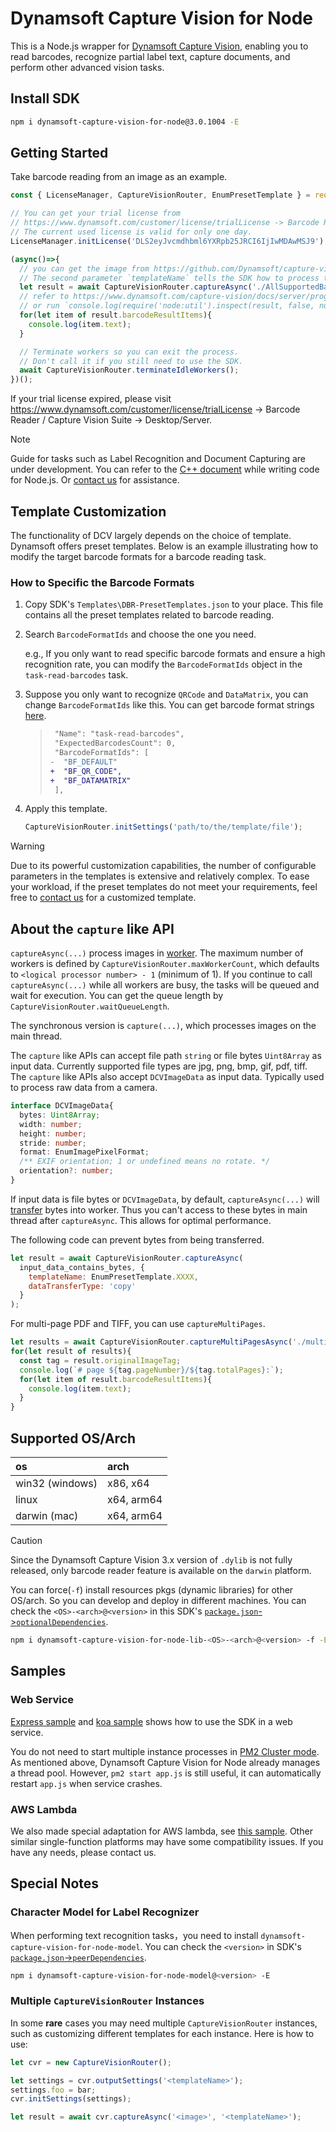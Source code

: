 # Dynamsoft Capture Vision for Node

This is a Node.js wrapper for [Dynamsoft Capture Vision](https://www.dynamsoft.com/capture-vision/docs/server/programming/cplusplus/), enabling you to read barcodes, recognize partial label text, capture documents, and perform other advanced vision tasks.

## Install SDK

```sh
npm i dynamsoft-capture-vision-for-node@3.0.1004 -E
```

## Getting Started

Take barcode reading from an image as an example.

```js
const { LicenseManager, CaptureVisionRouter, EnumPresetTemplate } = require('dynamsoft-capture-vision-for-node');

// You can get your trial license from
// https://www.dynamsoft.com/customer/license/trialLicense -> Barcode Reader / Capture Vision Suite -> Desktop/Server/Embedded
// The current used license is valid for only one day.
LicenseManager.initLicense('DLS2eyJvcmdhbml6YXRpb25JRCI6IjIwMDAwMSJ9');

(async()=>{
  // you can get the image from https://github.com/Dynamsoft/capture-vision-nodejs-samples/blob/main/AllSupportedBarcodeTypes.png
  // The second parameter `templateName` tells the SDK how to process this image.
  let result = await CaptureVisionRouter.captureAsync('./AllSupportedBarcodeTypes.png', EnumPresetTemplate.PT_READ_BARCODES);
  // refer to https://www.dynamsoft.com/capture-vision/docs/server/programming/cplusplus/api-reference/capture-vision-router/auxiliary-classes/captured-result.html?product=dbr&lang=cplusplus
  // or run `console.log(require('node:util').inspect(result, false, null))` to see details
  for(let item of result.barcodeResultItems){
    console.log(item.text);
  }

  // Terminate workers so you can exit the process.
  // Don't call it if you still need to use the SDK.
  await CaptureVisionRouter.terminateIdleWorkers();
})();
```

If your trial license expired, please visit https://www.dynamsoft.com/customer/license/trialLicense -> Barcode Reader / Capture Vision Suite -> Desktop/Server.

> [!NOTE]
> Guide for tasks such as Label Recognition and Document Capturing are under development. You can refer to the [C++ document](https://www.dynamsoft.com/capture-vision/docs/server/programming/cplusplus/user-guide/index.html) while writing code for Node.js. Or [contact us](https://www.dynamsoft.com/contact/) for assistance.

## Template Customization

The functionality of DCV largely depends on the choice of template. Dynamsoft offers preset templates. Below is an example illustrating how to modify the target barcode formats for a barcode reading task.

### How to Specific the Barcode Formats

1. Copy SDK's `Templates\DBR-PresetTemplates.json` to your place. This file contains all the preset templates related to barcode reading.

2. Search `BarcodeFormatIds` and choose the one you need.

   e.g., If you only want to read specific barcode formats and ensure a high recognition rate, you can modify the `BarcodeFormatIds` object in the `task-read-barcodes` task.

3. Suppose you only want to recognize `QRCode` and `DataMatrix`, you can change `BarcodeFormatIds` like this. You can get barcode format strings [here](https://www.dynamsoft.com/capture-vision/docs/core/enums/barcode-reader/barcode-format.html).

   >```diff
   >  "Name": "task-read-barcodes",
   >  "ExpectedBarcodesCount": 0,
   >  "BarcodeFormatIds": [
   >-  "BF_DEFAULT"
   >+  "BF_QR_CODE",
   >+  "BF_DATAMATRIX"
   >  ],
   >```

4. Apply this template.
   ```js
   CaptureVisionRouter.initSettings('path/to/the/template/file');
   ```

> [!WARNING]
> Due to its powerful customization capabilities, the number of configurable parameters in the templates is extensive and relatively complex. To ease your workload, if the preset templates do not meet your requirements, feel free to [contact us](https://www.dynamsoft.com/contact/) for a customized template.

## About the `capture` like API

`captureAsync(...)` process images in [worker](https://nodejs.org/api/worker_threads.html). The maximum number of workers is defined by `CaptureVisionRouter.maxWorkerCount`, which defaults to `<logical processor number> - 1` (minimum of 1). If you continue to call `captureAsync(...)` while all workers are busy, the tasks will be queued and wait for execution. You can get the queue length by `CaptureVisionRouter.waitQueueLength`.

The synchronous version is `capture(...)`, which processes images on the main thread.

The `capture` like APIs can accept file path `string` or file bytes `Uint8Array` as input data. Currently supported file types are jpg, png, bmp, gif, pdf, tiff. The `capture` like APIs also accept `DCVImageData` as input data. Typically used to process raw data from a camera.
```ts
interface DCVImageData{
  bytes: Uint8Array;
  width: number;
  height: number;
  stride: number;
  format: EnumImagePixelFormat;
  /** EXIF orientation; 1 or undefined means no rotate. */
  orientation?: number;
}
```

If input data is file bytes or `DCVImageData`, by default, `captureAsync(...)` will [transfer](https://developer.mozilla.org/en-US/docs/Web/API/Worker/postMessage#transfer) bytes into worker. Thus you can't access to these bytes in main thread after `captureAsync`. This allows for optimal performance.

The following code can prevent bytes from being transferred.
```js
let result = await CaptureVisionRouter.captureAsync(
  input_data_contains_bytes, {
    templateName: EnumPresetTemplate.XXXX,
    dataTransferType: 'copy'
  }
);
```

For multi-page PDF and TIFF, you can use `captureMultiPages`.
```js
let results = await CaptureVisionRouter.captureMultiPagesAsync('./multi-page.pdf', EnumPresetTemplate.PT_READ_BARCODES);
for(let result of results){
  const tag = result.originalImageTag;
  console.log(`# page ${tag.pageNumber}/${tag.totalPages}:`);
  for(let item of result.barcodeResultItems){
    console.log(item.text);
  }
}
```

## Supported OS/Arch

|  os  |  arch  |
|:-----|:-------|
| win32 (windows) | x86, x64 |
| linux | x64, arm64 |
| darwin (mac) | x64, arm64 |

> [!CAUTION]
> Since the Dynamsoft Capture Vision 3.x version of `.dylib` is not fully released, only barcode reader feature is available on the `darwin` platform.

You can force(`-f`) install resources pkgs (dynamic libraries) for other OS/arch. So you can develop and deploy in different machines. You can check the `<OS>-<arch>@<version>` in this SDK's [`package.json`->`optionalDependencies`](https://github.com/Dynamsoft/capture-vision-nodejs-samples/blob/main/package.json#L60).

```sh
npm i dynamsoft-capture-vision-for-node-lib-<OS>-<arch>@<version> -f -E
```

## Samples

### Web Service

[Express sample](https://github.com/Dynamsoft/capture-vision-nodejs-samples/tree/main/express) and [koa sample](https://github.com/Dynamsoft/capture-vision-nodejs-samples/tree/main/koa) shows how to use the SDK in a web service.

You do not need to start multiple instance processes in [PM2 Cluster mode](https://pm2.keymetrics.io/docs/usage/quick-start/#cluster-mode). As mentioned above, Dynamsoft Capture Vision for Node already manages a thread pool. However, `pm2 start app.js` is still useful, it can automatically restart `app.js` when service crashes.

### AWS Lambda

We also made special adaptation for AWS lambda, see [this sample](https://github.com/Dynamsoft/capture-vision-nodejs-samples/tree/main/lambda). Other similar single-function platforms may have some compatibility issues. If you have any needs, please contact us.

## Special Notes

### Character Model for Label Recognizer

When performing text recognition tasks，you need to install `dynamsoft-capture-vision-for-node-model`. You can check the `<version>` in SDK's [`package.json`->`peerDependencies`](https://github.com/Dynamsoft/capture-vision-nodejs-samples/blob/main/package.json#L52).
```sh
npm i dynamsoft-capture-vision-for-node-model@<version> -E
```

### Multiple `CaptureVisionRouter` Instances

In some **rare** cases you may need multiple `CaptureVisionRouter` instances, such as customizing different templates for each instance. Here is how to use:

```js
let cvr = new CaptureVisionRouter();

let settings = cvr.outputSettings('<templateName>');
settings.foo = bar;
cvr.initSettings(settings);

let result = await cvr.captureAsync('<image>', '<templateName>');
```
